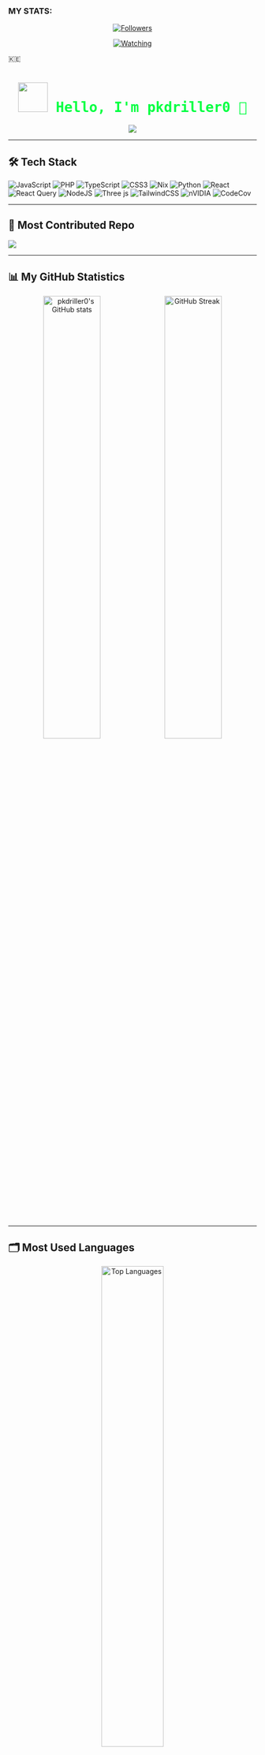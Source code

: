 


### MY STATS:
<p align="center"><a href="https://github.com/pkdriller01/followers"><img title="Followers" src="https://img.shields.io/github/followers/pkdriller0?color=red&style=flat-square"></a></p>
<p align="center"><a href="https://komarev.com/ghpvc/?username=pkdriller0&color=blue&style=flat-square&label=Profile+Views"><img title="Watching" src="https://komarev.com/ghpvc/?username=pkdriller0&color=green&style=flat-square&label=Profile+View"></a>
</p>

🇰🇪
<!-- GitHub Profile README for pkdriller0 -->

<h1 align="center" style="color:#00FF41; font-family: 'Fira Mono', monospace;">
  <img src="https://raw.githubusercontent.com/pkdriller0/pkdriller0/main/assets/matrix-rain.gif" width="60" /> Hello, I'm <span style="color:#00FF41;">pkdriller0</span> 👋
</h1>

<p align="center">
  <img src="https://readme-typing-svg.demolab.com?font=Fira+Mono&size=22&duration=3000&pause=800&color=00FF41&vCenter=true&center=true&width=600&lines=Full-Stack+Developer;Open+Source+Enthusiast;Loves+Building+in+the+Matrix" />
</p>

---

## 🛠️ Tech Stack

![JavaScript](https://img.shields.io/badge/javascript-%23323330.svg?style=flat&logo=javascript&logoColor=%23F7DF1E) ![PHP](https://img.shields.io/badge/php-%23777BB4.svg?style=flat&logo=php&logoColor=white) ![TypeScript](https://img.shields.io/badge/typescript-%23007ACC.svg?style=flat&logo=typescript&logoColor=white) ![CSS3](https://img.shields.io/badge/css3-%231572B6.svg?style=flat&logo=css3&logoColor=white) ![Nix](https://img.shields.io/badge/NIX-5277C3.svg?style=flat&logo=NixOS&logoColor=white) ![Python](https://img.shields.io/badge/python-3670A0?style=flat&logo=python&logoColor=ffdd54) ![React](https://img.shields.io/badge/react-%2320232a.svg?style=flat&logo=react&logoColor=%2361DAFB) ![React Query](https://img.shields.io/badge/-React%20Query-FF4154?style=flat&logo=react%20query&logoColor=white) ![NodeJS](https://img.shields.io/badge/node.js-6DA55F?style=flat&logo=node.js&logoColor=white) ![Three js](https://img.shields.io/badge/threejs-black?style=flat&logo=three.js&logoColor=white) ![TailwindCSS](https://img.shields.io/badge/tailwindcss-%2338B2AC.svg?style=flat&logo=tailwind-css&logoColor=white) ![nVIDIA](https://img.shields.io/badge/nVIDIA-%2376B900.svg?style=flat&logo=nVIDIA&logoColor=white) ![CodeCov](https://img.shields.io/badge/codecov-%23ff0077.svg?style=flat&logo=codecov&logoColor=white)

---

## 🚀 Most Contributed Repo


![](https://github-contributor-stats.vercel.app/api?username=pkdriller0&limit=5&theme=blue-green&combine_all_yearly_contributions=true)



---

## 📊 My GitHub Statistics

<p align="center">
  <img src="https://github-readme-stats.vercel.app/api?username=pkdriller0&show_icons=true&theme=radical&bg_color=000000&title_color=00FF41&icon_color=00FF41&text_color=00FF41&hide_border=true" width="48%" alt="pkdriller0's GitHub stats" />
  <img src="https://github-readme-streak-stats.herokuapp.com/?user=pkdriller0&theme=radical&background=000000&currStreakLabel=00FF41&sideLabels=00FF41&sideNums=00FF41&dates=00FF41&ring=00FF41&fire=00FF41" width="48%" alt="GitHub Streak" />
</p>

---

## 🗂️ Most Used Languages

<p align="center">
  <img src="https://github-readme-stats.vercel.app/api/top-langs/?username=pkdriller0&layout=compact&theme=radical&bg_color=000000&title_color=00FF41&text_color=00FF41&hide_border=true" width="50%" alt="Top Languages" />
</p>

---

## 🟩 Total Contributions

<p align="center">
  <img src="https://github-contribution-graph.elxy.net/graph?username=pkdriller0&bg_color=000000&color=00FF41&line=00FF41&point=00FF41&area=true&area_color=00FF41" width="90%" alt="pkdriller0's Contribution Graph" />
</p>

---

<div align="center">
  <img src="https://raw.githubusercontent.com/pkdriller0/pkdriller0/main/assets/matrix-footer.gif" width="300" />
</div>

---

<details>
  <summary style="color:#00FF41;">📬 Contact & Links</summary>
  
  - 🌐 [Portfolio](https://your-portfolio.com)
  - 🐦 [Twitter](https://twitter.com/pkdriller1911)
  - 💼 [LinkedIn](https://linkedin.com/in/yourprofile)
  - 📫 Email: pkdriller520@gmail.com
</details>

<!-- 
  🟩 Matrix theme: All stats have luminous green (#00FF41) and black backgrounds.
  ✨ Replace 'your-most-contributed-repo', social links, and contact with actual values.
  📛 Add matrix-themed GIFs to 'assets' folder or use available ones online.
-->
🇰🇪

### QUICK LINKS TO CONTACT ME

[![Telegram](https://img.shields.io/badge/Telegram-2CA5E0?style=flat-square&logo=telegram&logoColor=white)](https://t.me/dev_pkdrillerbot)
[![GitHub](https://img.shields.io/badge/GitHub-black?style=flat-square&logo=github&logoColor=white)](https://github.com/pkdriller0)

[![WhatsApp](https://img.shields.io/badge/WhatsApp-25D366?style=flat-square&logo=whatsapp&logoColor=white)](https://whatsapp.com/channel/0029Vad7YNyJuyA77CtIPX0x) 


